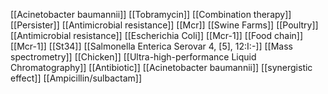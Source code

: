 [[Acinetobacter baumannii]]
[[Tobramycin]]
[[Combination therapy]]
[[Persister]]
[[Antimicrobial resistance]]
[[Mcr]]
[[Swine Farms]]
[[Poultry]]
[[Antimicrobial resistance]]
[[Escherichia Coli]]
[[Mcr-1]]
[[Food chain]]
[[Mcr-1]]
[[St34]]
[[Salmonella Enterica Serovar 4, [5], 12:I:-]]
[[Mass spectrometry]]
[[Chicken]]
[[Ultra-high-performance Liquid Chromatography]]
[[Antibiotic]]
[[Acinetobacter baumannii]]
[[synergistic effect]]
[[Ampicillin/sulbactam]]

